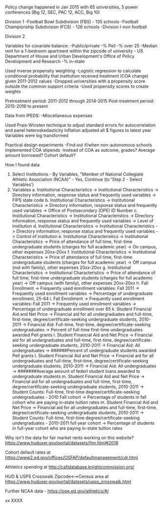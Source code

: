 Policy change happened in Jan 2015 with 65 universities, 5 power conferences (Big 12, SEC, PAC 12, ACC, Big 10)

Division 1 
  -Football Bowl Subdivision (FBS) - 135 schools
  -Football Championship Subdivision (FCS) - 126 schools
  -Division I-non football
  
Division 2

Variables for covariate balance:
  -Public/private
  -% Pell
  -% over 25
  -Median rent for a 1-bedroom apartment within the zipcode of university - US Department of House and Urban Development's Office of Policy Development and Research
  -% in-state
  
Used inverse propensity weighting
  -Logistic regression to calculate conditional probability that institution received treatment (COA change) given 2011-2012 values
  -Dropped universities with a propensity score outside the common support criteria
  -Used propensity scores to create weights

Pretreatment period: 2011-2012 through 2014-2015
Post-treatment period: 2015-2016 to present

Data from IPEDS:
  -Miscellaneous expenses
  
Used Prais-Winsten technique to adjust standard errors for autocorrelation and panel heteroskedasticity
Inflation adjusted all $ figures to latest year
Variables were log transformed

Practical design experiments
  -Find out if/when non-autonomous schools implemented COA stipends
  -Instead of COA as outcome, grades? Average amount borrowed? Cohort default? 

How I found data
  1. Select Institutions - By Variables, "Member of National Collegiate Athletic Association (NCAA)" - Yes, Continue (to 'Step 2 - Select Variables')
  2. Variables
    a. Institutional Characteristics -> Institutional Characteristics -> Directory information, response status and frequently used variables -> FIPS state code
    b. Institutional Characteristics -> Institutional Characteristics -> Directory information, response status and frequently used variables -> Office of Postsecondary (OPE) ID Number
    c. Institutional Characteristics -> Institutional Characteristics -> Directory information, response status and frequently used variables -> Level of institution
    d. Institutional Characteristics -> Institutional Characteristics -> Directory information, response status and frequently used variables -> Control of institution
    e. Institutional Characteristics -> Institutional Characteristics -> Price of attendance of full time, first-time undergraduate students (charges for full academic year) ->  On campus, other expenses 20xx-20xx
    f. Institutional Characteristics -> Institutional Characteristics -> Price of attendance of full time, first-time undergraduate students (charges for full academic year) ->  Off campus (not with family), other expenses 20xx-20xx
    g. Institutional Characteristics -> Institutional Characteristics -> Price of attendance of full time, first-time undergraduate students (charges for full academic year) -> Off campus (with family), other expenses 20xx-20xx
    h. Fall Enrollment -> Frequently used enrollment variables: Fall 2011 -> Frequently used enrollment variables -> Percentage of undergraduate enrollment, 25-64
    i. Fall Enrollment -> Frequently used enrollment variables: Fall 2011 -> Frequently used enrollment variables -> Percentage of undergraduate enrollment over 65
    k. Student Financial Aid and Net Price -> Financial aid for all undergraduates and full-time, first-time, degree/certificate-seeking undergraduate students, 2010-2011 -> Financial Aid: Full-time, first-time, degree/certificate-seeking undergraduates -> Percent of full-time first-time undergraduates  awarded Pell grants
    l. Student Financial Aid and Net Price -> Financial aid for all undergraduates and full-time, first-time, degree/certificate-seeking undergraduate students, 2010-2011 -> Financial Aid: All undergraduates -> ######Percent of undergraduate students awarded Pell grants
    l. Student Financial Aid and Net Price -> Financial aid for all undergraduates and full-time, first-time, degree/certificate-seeking undergraduate students, 2010-2011 -> Financial Aid: All undergraduates -> #######Average amount of federl student loans awarded to undergraduate students
    m. Student Financial Aid and Net Price -> Financial aid for all undergraduates and full-time, first-time, degree/certificate-seeking undergraduate students, 2010-2011 -> Student Counts: Full-time, first-time degree/certificate-seeking undergraduates - 2010 Fall cohort -> Percentage of students in fall cohort who are paying in-state tuition rates
    m. Student Financial Aid and Net Price -> Financial aid for all undergraduates and full-time, first-time, degree/certificate-seeking undergraduate students, 2010-2011 -> Student Counts: Full-time, first-time degree/certificate-seeking undergraduates - 2010-2011 full year cohort -> Percentage of students in full-year cohort who are paying in-state tuition rates
    
Why isn't the data for fair market rents working on this website? https://www.huduser.gov/portal/datasets/fmr.html#2018

Cohort default rates at https://www2.ed.gov/offices/OSFAP/defaultmanagement/cdr.html

Athletics spending at http://cafidatabase.knightcommission.org/

HUD & USPS Crosswalk Zipcode<-->Census area at https://www.huduser.gov/portal/datasets/usps_crosswalk.html

Further NCAA data - https://ope.ed.gov/athletics/#/

xx
XXXX

